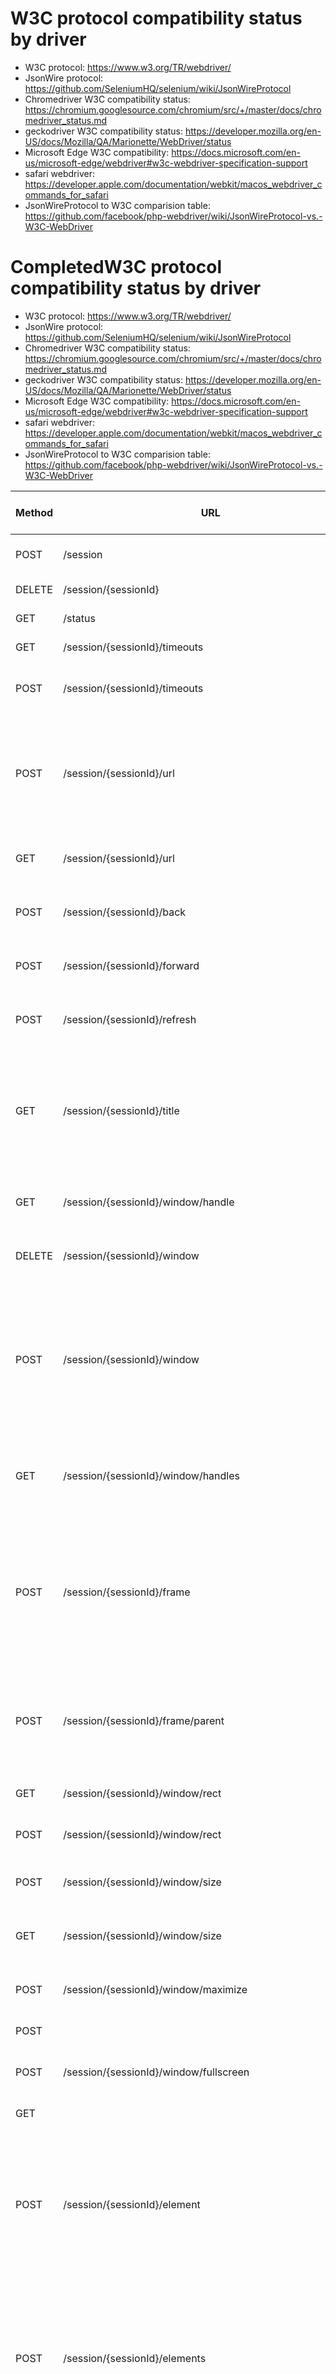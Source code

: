 W3C protocol compatibility status by driver
===

 * W3C protocol: https://www.w3.org/TR/webdriver/
 * JsonWire protocol: https://github.com/SeleniumHQ/selenium/wiki/JsonWireProtocol
 * Chromedriver W3C compatibility status: https://chromium.googlesource.com/chromium/src/+/master/docs/chromedriver_status.md
 * geckodriver W3C compatibility status: https://developer.mozilla.org/en-US/docs/Mozilla/QA/Marionette/WebDriver/status
 * Microsoft Edge W3C compatibility: https://docs.microsoft.com/en-us/microsoft-edge/webdriver#w3c-webdriver-specification-support
 * safari webdriver: https://developer.apple.com/documentation/webkit/macos_webdriver_commands_for_safari
 * JsonWireProtocol to W3C comparision table: https://github.com/facebook/php-webdriver/wiki/JsonWireProtocol-vs.-W3C-WebDriver

CompletedW3C protocol compatibility status by driver
===

 * W3C protocol: https://www.w3.org/TR/webdriver/
 * JsonWire protocol: https://github.com/SeleniumHQ/selenium/wiki/JsonWireProtocol
 * Chromedriver W3C compatibility status: https://chromium.googlesource.com/chromium/src/+/master/docs/chromedriver_status.md
 * geckodriver W3C compatibility status: https://developer.mozilla.org/en-US/docs/Mozilla/QA/Marionette/WebDriver/status
 * Microsoft Edge W3C compatibility: https://docs.microsoft.com/en-us/microsoft-edge/webdriver#w3c-webdriver-specification-support
 * safari webdriver: https://developer.apple.com/documentation/webkit/macos_webdriver_commands_for_safari
 * JsonWireProtocol to W3C comparision table: https://github.com/facebook/php-webdriver/wiki/JsonWireProtocol-vs.-W3C-WebDriver

|	Method	|	URL	|	Command	|	geckodriver	|	Chromedriver //	Bug	|	IEDriver //	Availability // Priority	|	Method	|	URI template	|	safaridriver	|	Availability
|	---	|	---	|	---	|	---	|	---		|	---		|	---	|	---	|	---	|	---
|	POST	|	/session	|	[New Session](http://w3c.github.io/webdriver/webdriver-spec.html#dfn-new-session)	|	Complete	|	Partially Complete	[1997](https://bugs.chromium.org/p/chromedriver/issues/detail?id=1997)	|	Supported	10240	|	GET	|	/status	|	See note below	|	
|	DELETE	|	/session/{sessionId}	|	[Delete Session](http://w3c.github.io/webdriver/webdriver-spec.html#dfn-delete-session)	|	Complete	|	Complete		|	Supported	10240	|	POST	|	/session	|	✓	|	14, 10.0
|	GET	|	/status	|	[Status](https://w3c.github.io/webdriver/webdriver-spec.html#status)	|	Complete	|	Complete		|	Supported	10240	|	GET	|	/sessions	|	See note below	|	
|	GET	|	/session/{sessionId}/timeouts	|	[Get Timeouts](https://w3c.github.io/webdriver/webdriver-spec.html#get-timeouts)	|	Complete	|	Complete		|	Incomplete	Priority 3	|	GET, DELETE	|	/session/:sessionId	|	✓	|	14, 10.0
|	POST	|	/session/{sessionId}/timeouts	|	[Set Timeouts](http://w3c.github.io/webdriver/webdriver-spec.html#set-timeout)	|	Partially complete [Bug 1264259](https://bugzilla.mozilla.org/show_bug.cgi?id=1264259) - Implement user prompt handler	|	Partially Complete	[1951](https://bugs.chromium.org/p/chromedriver/issues/detail?id=1951)	|	Supported	10240	|	POST, DELETE	|	/session/:sessionId/window	|	✓	|	14, 10.0
|	POST	|	/session/{sessionId}/url	|	[Navigate To](http://w3c.github.io/webdriver/webdriver-spec.html#dfn-get)	|	Partially complete [Bug 1264259](https://bugzilla.mozilla.org/show_bug.cgi?id=1264259) - Implement user prompt handler [Bug 1280448](https://bugzilla.mozilla.org/show_bug.cgi?id=1280448) - Basic auth information lost when navigating [Bug 1333458](https://developer.mozilla.org/en-US/docs/) - Improve logic to determine if a load event is expected 	|	Partially Complete	[1987](https://bugs.chromium.org/p/chromedriver/issues/detail?id=1987)	|	Supported	10240	|	GET	|	/session/:sessionId/window_handle	|	✓	|	14, 10.0
|	GET	|	/session/{sessionId}/url	|	[Get Current URL](http://w3c.github.io/webdriver/webdriver-spec.html#dfn-get-current-url)	|	Partially complete [Bug 1264259](https://bugzilla.mozilla.org/show_bug.cgi?id=1264259) - Implement user prompt handler	|	Complete		|	Supported	10240	|	GET	|	/session/:sessionId/window_handles	|	✓	|	14, 10.0
|	POST	|	/session/{sessionId}/back	|	[Back](http://w3c.github.io/webdriver/webdriver-spec.html#dfn-back)	|	Partially complete [Bug 1264259](https://bugzilla.mozilla.org/show_bug.cgi?id=1264259) - Implement user prompt handler	|			|	Supported	10240	|	GET, POST	|	/session/:sessionId/window/:windowHandle/size	|	✓	|	14, 10.0
|	POST	|	/session/{sessionId}/forward	|	[Forward](http://w3c.github.io/webdriver/webdriver-spec.html#dfn-forward)	|	Partially complete [Bug 1264259](https://bugzilla.mozilla.org/show_bug.cgi?id=1264259) - Implement user prompt handler	|			|	Supported	10240	|	GET, POST	|	/session/:sessionId/window/:windowHandle/position	|	✓	|	14, 10.0
|	POST	|	/session/{sessionId}/refresh	|	[Refresh](http://w3c.github.io/webdriver/webdriver-spec.html#dfn-refresh)	|	Partially complete [Bug 1264259](https://bugzilla.mozilla.org/show_bug.cgi?id=1264259) - Implement user prompt handler 	|	Partially Complete	[1988](https://bugs.chromium.org/p/chromedriver/issues/detail?id=1988)	|	Supported	10240	|	POST	|	/session/:sessionId/window/:windowHandle/maximize	|	✓	|	14, 10.0
|	GET	|	/session/{sessionId}/title	|	[Get Title](http://w3c.github.io/webdriver/webdriver-spec.html#dfn-get-title)	|	Partially complete [Bug 1255946](https://bugzilla.mozilla.org/show_bug.cgi?id=1255946) - Getting top-level browsing context’s title from nested browsing context if frame is changed with target=_top does not work [Bug 1264259](https://bugzilla.mozilla.org/show_bug.cgi?id=1264259) - Implement user prompt handler	|	Complete		|	Supported	10240	|	GET, POST	|	/session/:sessionId/url	|	✓	|	14, 10.0
|	GET	|	/session/{sessionId}/window/handle	|	[Get Window Handle](http://w3c.github.io/webdriver/webdriver-spec.html#get-window-handle)	|	Partially complete [Bug 1264259](https://bugzilla.mozilla.org/show_bug.cgi?id=1264259) - Implement user prompt handler	|	Complete		|	Supported	15063	|	POST	|	/session/:sessionId/forward	|	✓	|	14, 10.0
|	DELETE	|	/session/{sessionId}/window	|	[Close Window](http://w3c.github.io/webdriver/webdriver-spec.html#dfn-close-window)	|	Partially complete [Bug 1264259](https://bugzilla.mozilla.org/show_bug.cgi?id=1264259) - Implement user prompt handler	|	Partially Complete	[1990](https://bugs.chromium.org/p/chromedriver/issues/detail?id=1990)	|	Supported	10586	|	POST	|	/session/:sessionId/back	|	✓	|	14, 10.0
|	POST	|	/session/{sessionId}/window	|	[Switch To Window](http://w3c.github.io/webdriver/webdriver-spec.html#dfn-switch-to-window)	|	Partially complete [Bug 1264259](https://bugzilla.mozilla.org/show_bug.cgi?id=1264259) - Implement user prompt handler [Bug 1301073](https://bugzilla.mozilla.org/show_bug.cgi?id=1301073) - Switch To Window should not allow switching by window name [Bug 1305822](https://bugzilla.mozilla.org/show_bug.cgi?id=1305822) - Marionette should switch back to the top-level context when switching windows	|	Partially Complete	[1991](https://bugs.chromium.org/p/chromedriver/issues/detail?id=1991)	|	Supported	10586	|	POST	|	/session/:sessionId/refresh	|	✓	|	14, 10.0
|	GET	|	/session/{sessionId}/window/handles	|	[Get Window Handles](http://w3c.github.io/webdriver/webdriver-spec.html#dfn-get-window-handles)	|	Partially complete [Bug 1264259](https://bugzilla.mozilla.org/show_bug.cgi?id=1264259) - Implement user prompt handler [Bug 1311041](https://bugzilla.mozilla.org/show_bug.cgi?id=1311041) - Window handle changes on remoteness change	|	Complete		|	Supported	15063	|	POST	|	/session/:sessionId/frame	|	✓	|	14, 10.0
|	POST	|	/session/{sessionId}/frame	|	[Switch To Frame](http://w3c.github.io/webdriver/webdriver-spec.html#dfn-switch-to-frame)	|	Partially complete [Bug 1143908 - Switching to frame by element should accept element reference instead of UUID](https://bugzilla.mozilla.org/show_bug.cgi?id=1143908) [Bug 1202246 - After switching remote frame, the uuid of the element has changed](https://bugzilla.mozilla.org/show_bug.cgi?id=1202246) [Bug 1264259](https://bugzilla.mozilla.org/show_bug.cgi?id=1264259) - Implement user prompt handler	|	Partially Complete	[1992](https://bugs.chromium.org/p/chromedriver/issues/detail?id=1992)	|	Supported	10586	|	POST	|	/session/:sessionId/frame/parent	|	✓	|	14, 10.0
|	POST	|	/session/{sessionId}/frame/parent	|	[Switch To Parent Frame](http://w3c.github.io/webdriver/webdriver-spec.html#dfn-switch-to-parent-frame)	|	Partially complete [Bug 1202246 - After switching remote frame, the uuid of the element has changed](https://bugzilla.mozilla.org/show_bug.cgi?id=1202246) [Bug 1264259](https://bugzilla.mozilla.org/show_bug.cgi?id=1264259) - Implement user prompt handler	|			|	Supported	10586	|	POST	|	/session/:sessionId/moveto	|	✓	|	14, 10.0
|	GET	|	/session/{sessionId}/window/rect	|	[Get Window Rect](https://w3c.github.io/webdriver/webdriver-spec.html#get-window-rect)	|	Complete	|	Complete		|	Not Supported	Priority 3	|	POST	|	/session/:sessionId/click	|	✓	|	14, 10.0
|	POST	|	/session/{sessionId}/window/rect	|	[Set Window Rect](http://w3c.github.io/webdriver/webdriver-spec.html#set-window-rect)	|	Complete	|	Complete		|	Not Supported	Priority 3	|	POST	|	/session/:sessionId/doubleclick	|	✓	|	14, 10.0
|	POST	|	/session/{sessionId}/window/size	|	[Set Window Size](http://w3c.github.io/webdriver/webdriver-spec.html#dfn-set-window-size)	|	Partially complete [Bug 1264259](https://bugzilla.mozilla.org/show_bug.cgi?id=1264259) - Implement user prompt handler	|			|	unknown status		|	POST	|	/session/:sessionId/buttondown	|	✓	|	14, 10.0
|	GET	|	/session/{sessionId}/window/size	|	[Get Window Size](http://w3c.github.io/webdriver/webdriver-spec.html#dfn-get-window-size)	|	Partially complete [Bug 1264259](https://bugzilla.mozilla.org/show_bug.cgi?id=1264259) - Implement user prompt handler	|			|	unknown status		|	POST	|	/session/:sessionId/buttonup	|	✓	|	14, 10.0
|	POST	|	/session/{sessionId}/window/maximize	|	[Maximize Window](http://w3c.github.io/webdriver/webdriver-spec.html#dfn-maximize-window)	|	Partially complete [Bug 1264259](https://bugzilla.mozilla.org/show_bug.cgi?id=1264259) - Implement user prompt handler	|	Incomplete	[1940](https://bugs.chromium.org/p/chromedriver/issues/detail?id=1940)	|	Not Supported	Priority 3	|	POST	|	/session/:sessionId/keys	|	✓	|	14, 10.0
|	POST	|	|	|	/session/{session id}/window/minimize	|		|	Incomplete	[1940](https://bugs.chromium.org/p/chromedriver/issues/detail?id=1940)	|	Not Supported	Priority 3	|	POST	|	/session/:sessionId/execute	|	✓	|	14, 10.0
|	POST	|	/session/{sessionId}/window/fullscreen	|	[Fullscreen Window](http://w3c.github.io/webdriver/webdriver-spec.html#dfn-fullscreen-window)	|	Partially complete [Bug 1264259](https://bugzilla.mozilla.org/show_bug.cgi?id=1264259) - Implement user prompt handler	|	Partially Complete	[1993](https://bugs.chromium.org/p/chromedriver/issues/detail?id=1993)	|	Not Supported	Priority 4	|	POST	|	/session/:sessionId/execute_async	|	✓	|	14, 10.0
|	GET	|	|	|	/session/{session id}/element/active	|		|	Complete		|	Supported	10586	|	POST	|	/session/:sessionId/element	|	✓	|	14, 10.0
|	POST	|	/session/{sessionId}/element	|	[Find Element](http://w3c.github.io/webdriver/webdriver-spec.html#dfn-find-element)	|	Partially complete [Bug 1202246 - After switching remote frame, the uuid of the element has changed](https://bugzilla.mozilla.org/show_bug.cgi?id=1202246) [Bug 1264259](https://bugzilla.mozilla.org/show_bug.cgi?id=1264259) - Implement user prompt handler [Bug 1381519](https://bugzilla.mozilla.org/show_bug.cgi?id=1381519) - Find element does not work when link text case changed by CSS text-transform	|			|	Supported	10586	|	POST	|	/session/:sessionId/elements	|	✓	|	14, 10.0
|	POST	|	/session/{sessionId}/elements	|	[Find Elements](http://w3c.github.io/webdriver/webdriver-spec.html#dfn-find-elements)	|	Partially complete [Bug 1202246 - After switching remote frame, the uuid of the element has changed](https://bugzilla.mozilla.org/show_bug.cgi?id=1202246)  [Bug 1264259](https://bugzilla.mozilla.org/show_bug.cgi?id=1264259) - Implement user prompt handler [Bug 1381519](https://bugzilla.mozilla.org/show_bug.cgi?id=1381519) - Find element does not work when link text case changed by CSS text-transform	|			|	Supported	10586	|	GET	|	/session/:sessionId/element/:id/text	|	✓	|	14, 10.0
|	POST	|	/session/{session id}/element/{element id}/element	|	[Find Element From Element](http://w3c.github.io/webdriver/webdriver-spec.html#dfn-find-element-from-element)	|	Partially complete [Bug 1202246 - After switching remote frame, the uuid of the element has changed](https://bugzilla.mozilla.org/show_bug.cgi?id=1202246) [Bug 1264259](https://bugzilla.mozilla.org/show_bug.cgi?id=1264259) - Implement user prompt handler [Bug 1381519](https://bugzilla.mozilla.org/show_bug.cgi?id=1381519) - Find element does not work when link text case changed by CSS text-transform	|			|	Supported	10586	|	GET	|	/session/:sessionId/element/:id/name	|	✓	|	14, 10.0
|	POST	|	/session/{session id}/element/{element id}/elements	|	[Find Elements From Element](http://w3c.github.io/webdriver/webdriver-spec.html#dfn-find-elements-from-element)	|	Partially complete [Bug 1202246 - After switching remote frame, the uuid of the element has changed](https://bugzilla.mozilla.org/show_bug.cgi?id=1202246)  [Bug 1264259](https://bugzilla.mozilla.org/show_bug.cgi?id=1264259) - Implement user prompt handler [Bug 1381519](https://bugzilla.mozilla.org/show_bug.cgi?id=1381519) - Find element does not work when link text case changed by CSS text-transform	|			|	Supported	10586	|	GET	|	/session/:sessionId/element/:id/selected	|	✓	|	14, 10.0
|	GET	|	/session/{sessionId}/element/{elementId}/selected	|	[Is Element Selected](http://w3c.github.io/webdriver/webdriver-spec.html#dfn-is-element-selected)	|	Incomplete [Bug 1279205 - Implement spec compatible Is Element Selected command](https://bugzilla.mozilla.org/show_bug.cgi?id=1279205) [Bug 1264259](https://bugzilla.mozilla.org/show_bug.cgi?id=1264259) - Implement user prompt handler	|			|	Supported	10240	|	GET	|	/session/:sessionId/element/:id/enabled	|	✓	|	14, 10.0
|	GET	|	/session/{sessionId}/element/{elementId}/attribute/{name}	|	[Get Element Attribute](http://w3c.github.io/webdriver/webdriver-spec.html#get-element-attribute)	|	Partially complete [Bug 1264259](https://bugzilla.mozilla.org/show_bug.cgi?id=1264259) - Implement user prompt handler	|			|	Supported	10240	|	GET	|	/session/:sessionId/element/:id/attribute/:name	|	✓	|	14, 10.0
|	GET	|	/session/{sessionId}/element/{elementId}/property/{name}	|	[Get Element Property](http://w3c.github.io/webdriver/webdriver-spec.html#get-element-property)	|	Partially complete [Bug 1260233](https://bugzilla.mozilla.org/show_bug.cgi?id=1260233) - Can't get value from file type input [Bug 1264259](https://bugzilla.mozilla.org/show_bug.cgi?id=1264259) - Implement user prompt handler [Bug 1398792](https://bugzilla.mozilla.org/show_bug.cgi?id=1398792) - getElementProperty does not use content principal of element 	|	Incomplete	[1936](https://bugs.chromium.org/p/chromedriver/issues/detail?id=1936)	|	Incomplete	Priority 2	|	GET	|	/session/:sessionId/element/:id/css/:propertyName	|	✓	|	14, 10.0
|	GET	|	/session/{sessionId}/element/{elementId}/css/{propertyName}	|	[Get Element CSS Value](http://w3c.github.io/webdriver/webdriver-spec.html#dfn-get-element-css-value)	|	Partially complete [Bug 1264259](https://bugzilla.mozilla.org/show_bug.cgi?id=1264259) - Implement user prompt handler	|	Partially Complete	[1994](https://bugs.chromium.org/p/chromedriver/issues/detail?id=1994)	|	Supported	10240	|	GET	|	/session/:sessionId/element/:id/displayed	|	✓	|	14, 10.0
|	GET	|	/session/{sessionId}/element/{elementId}/text	|	[Get Element Text](http://w3c.github.io/webdriver/webdriver-spec.html#get-element-text)	|	Partially complete [Bug 1264259](https://bugzilla.mozilla.org/show_bug.cgi?id=1264259) - Implement user prompt handler	|	Complete		|	Supported	10240	|	GET	|	/session/:sessionId/element/:id/location	|	✓	|	14, 10.0
|	GET	|	/session/{sessionId}/element/{elementId}/name	|	[Get Element Tag Name](http://w3c.github.io/webdriver/webdriver-spec.html#dfn-get-element-tag-name)	|	Partially complete [Bug 1264259](https://bugzilla.mozilla.org/show_bug.cgi?id=1264259) - Implement user prompt handler	|	Complete		|	Supported	10240	|	GET	|	/session/:sessionId/element/:id/location_in_view	|	✓	|	14, 10.0
|	GET	|	/session/{sessionId}/element/{elementId}/rect	|	[Get Element Rect](http://w3c.github.io/webdriver/webdriver-spec.html#dfn-get-element-rect)	|	Partially complete [Bug 1264259](https://bugzilla.mozilla.org/show_bug.cgi?id=1264259) - Implement user prompt handler	|	Incomplete	[1937](https://bugs.chromium.org/p/chromedriver/issues/detail?id=1937)	|	Supported	10586	|	GET	|	/session/:sessionId/element/:id/size	|	✓	|	14, 10.0
|	GET	|	/session/{sessionId}/element/{elementId}/enabled	|	[Is Element Enabled](http://w3c.github.io/webdriver/webdriver-spec.html#dfn-is-element-enabled)	|	Partially complete [Bug 1264259](https://bugzilla.mozilla.org/show_bug.cgi?id=1264259) - Implement user prompt handler [Bug 1354201](https://bugzilla.mozilla.org/show_bug.cgi?id=1354201) - Make Is Element Enabled command WebDriver conforming	|	Partially Complete	[1995](https://bugs.chromium.org/p/chromedriver/issues/detail?id=1995)	|	Supported	10240	|	GET	|	/session/:sessionId/element/:id/equals/:other	|	✓	|	14, 10.0
|	POST	|	/session/{sessionId}/element/{elementId}/click	|	[Element Click](http://w3c.github.io/webdriver/webdriver-spec.html#element-click)	|	Partially complete [Bug 1264259](https://bugzilla.mozilla.org/show_bug.cgi?id=1264259) - Implement user prompt handler	|	Partially Complete	[1996](https://bugs.chromium.org/p/chromedriver/issues/detail?id=1996)	|	Supported	10240	|	POST	|	/session/:sessionId/element/:id/element	|	✓	|	14, 10.0
|	POST	|	/session/{sessionId}/element/{elementId}/clear	|	[Element Clear](http://w3c.github.io/webdriver/webdriver-spec.html#element-clear)	|	Incomplete [Bug 1264259](https://bugzilla.mozilla.org/show_bug.cgi?id=1264259) - Implement user prompt handler 	|	Partially Complete	[1998](https://bugs.chromium.org/p/chromedriver/issues/detail?id=1998)	|	Supported	10240	|	POST	|	/session/:sessionId/element/:id/elements	|	✓	|	14, 10.0
|	POST	|	/session/{sessionId}/element/{elementId}/value	|	[Element Send Keys](http://w3c.github.io/webdriver/webdriver-spec.html#element-send-keys)	|	Partially complete [Bug 1255260](https://bugzilla.mozilla.org/show_bug.cgi?id=1255260) - Incorrect number of keyDown events when using modifiers [Bug 1264259](https://bugzilla.mozilla.org/show_bug.cgi?id=1264259) - Implement user prompt handler  [Bug 1385895](https://bugzilla.mozilla.org/show_bug.cgi?id=1385895) - Element Send Keys selects wrong <option> when dispatching text to <select>	|	Partially Complete	[1999](https://bugs.chromium.org/p/chromedriver/issues/detail?id=1999)	|	Incomplete	Priority 2	|	POST	|	/session/:sessionId/element/active	|	✓	|	14, 10.0
|	GET	|	/session/{sessionId}/source	|	[Get Page Source](http://w3c.github.io/webdriver/webdriver-spec.html#dfn-get-page-source)	|	Partially complete [Bug 1264259](https://bugzilla.mozilla.org/show_bug.cgi?id=1264259) - Implement user prompt handler	|			|	Supported	10586	|	POST	|	/session/:sessionId/element/:id/click	|	✓	|	14, 10.0
|	POST	|	/session/{sessionId}/execute	|	[Execute Script](http://w3c.github.io/webdriver/webdriver-spec.html#dfn-execute-script)	|	Incomplete [Bug 1274251 - Provide serialisation of Window object](https://bugzilla.mozilla.org/show_bug.cgi?id=1274251) [Bug 1128997 - Support indefinite script timeout](https://bugzilla.mozilla.org/show_bug.cgi?id=1128997) [Bug 1202246 - After switching remote frame, the uuid of the element has changed](https://bugzilla.mozilla.org/show_bug.cgi?id=1202246) [Bug 1264259](https://bugzilla.mozilla.org/show_bug.cgi?id=1264259) - Implement user prompt handler [Bug 1270585](https://bugzilla.mozilla.org/show_bug.cgi?id=1270585) - A modal opening whilst a script runs causes that execute*Script call to immediately return with a null result [Bug 1335472](https://bugzilla.mozilla.org/show_bug.cgi?id=1335472) - Promises-based execute script	|	Partially Complete	[2000](https://bugs.chromium.org/p/chromedriver/issues/detail?id=2000)	|	Supported	15063	|	POST	|	/session/:sessionId/element/:id/submit	|	✓	|	14, 10.0
|	POST	|	/session/{sessionId}/execute_async	|	[Execute Async Script](http://w3c.github.io/webdriver/webdriver-spec.html#dfn-execute-async-script)	|	Incomplete [Bug 1274251 - Provide serialisation of Window object](https://bugzilla.mozilla.org/show_bug.cgi?id=1274251) [Bug 1128997 - Support indefinite script timeout](https://bugzilla.mozilla.org/show_bug.cgi?id=1128997) [Bug 1202246 - After switching remote frame, the uuid of the element has changed](https://bugzilla.mozilla.org/show_bug.cgi?id=1202246) [Bug 1264259](https://bugzilla.mozilla.org/show_bug.cgi?id=1264259) - Implement user prompt handler [Bug 1270585](https://bugzilla.mozilla.org/show_bug.cgi?id=1270585) - A modal opening whilst a script runs causes that execute*Script call to immediately return with a null result [Bug 1335472](https://bugzilla.mozilla.org/show_bug.cgi?id=1335472) - Promises-based execute script	|	Partially Complete	[2001](https://bugs.chromium.org/p/chromedriver/issues/detail?id=2001)	|	Supported	15063	|	POST	|	/session/:sessionId/element/:id/value	|	✓	|	14, 10.0
|	GET	|	/session/{session id}/cookie	|		|		|	Complete		|	Supported	10240	|	POST	|	/session/:sessionId/element/:id/clear	|	✓	|	14, 10.0
|	POST	|	/session/{sessionId}/cookie/{name}	|	[Get Cookie](http://w3c.github.io/webdriver/webdriver-spec.html#dfn-get-cookie)	|	Partially complete [Bug 1264259](https://bugzilla.mozilla.org/show_bug.cgi?id=1264259) - Implement user prompt handler	|	Complete		|	Supported	10240	|	GET	|	/session/:sessionId/screenshot	|	✓	|	14, 10.0
|	GET	|	/session/{sessionId}/cookie	|	[Add Cookie](http://w3c.github.io/webdriver/webdriver-spec.html#dfn-add-cookie)	|	Partially complete [Bug 1264259](https://bugzilla.mozilla.org/show_bug.cgi?id=1264259) - Implement user prompt handler	|	Partially Complete	[2002](https://bugs.chromium.org/p/chromedriver/issues/detail?id=2002)	|	Supported	10240	|	GET	|	/session/:sessionId/source	|	✓	|	14, 10.0
|	DELETE	|	/session/{sessionId}/cookie/{name}	|	[Delete Cookie](http://w3c.github.io/webdriver/webdriver-spec.html#dfn-delete-cookie)	|	Partially complete [Bug 1264259](https://bugzilla.mozilla.org/show_bug.cgi?id=1264259) - Implement user prompt handler	|	Complete		|	Supported	10240	|	GET	|	/session/:sessionId/title	|	✓	|	14, 10.0
|	DELETE	|	/session/{session id)/cookie	|		|		|	Complete		|	Supported	10586	|	POST	|	/session/:sessionId/timeouts	|	✓	|	14, 10.0
|	POST	|	/session/{sessionId}/actions	|	[Perform Actions](http://w3c.github.io/webdriver/webdriver-spec.html#dfn-perform-actions)	|	Partially complete [Bug 1264259](https://bugzilla.mozilla.org/show_bug.cgi?id=1264259) - Implement user prompt handler [Bug 1292178](https://bugzilla.mozilla.org/show_bug.cgi?id=1292178) - [meta] Implement W3C WebDriver-compatible Actions API implementation in marionette	|	Incomplete	[1897](https://bugs.chromium.org/p/chromedriver/issues/detail?id=1897)	|	Not Supported	Priority 3	|	POST	|	/session/:sessionId/timeouts/async_script	|	✓	|	14, 10.0
|	DELETE	|		|		|		|	Incomplete	[1897](https://bugs.chromium.org/p/chromedriver/issues/detail?id=1897)	|	Not Supported	Priority 3	|	POST	|	/session/:sessionId/timeouts/implicit_wait	|	✓	|	14, 10.0
|	POST	|	/session/{sessionId}/dismiss/alert	|	[Dismiss Alert](http://w3c.github.io/webdriver/webdriver-spec.html#dismiss-alert)	|	Partially complete [Bug 1263661](https://bugzilla.mozilla.org/show_bug.cgi?id=1263661) - Associate user prompts with browser, and not with session	|	Partially Complete	[1500](https://bugs.chromium.org/p/chromedriver/issues/detail?id=1500)	|	Supported	15063	|	GET, POST	|	/session/:sessionId/alert_text	|	✓	|	14, 10.0
|	POST	|	/session/{sessionId}/alert/accept	|	[Accept Alert](http://w3c.github.io/webdriver/webdriver-spec.html#accept-alert)	|	Partially complete [Bug 1263661](https://bugzilla.mozilla.org/show_bug.cgi?id=1263661) - Associate user prompts with browser, and not with session	|	Partially Complete	[1500](https://bugs.chromium.org/p/chromedriver/issues/detail?id=1500)	|	Supported	15063	|	POST	|	/session/:sessionId/accept_alert	|	✓	|	14, 10.0
|	GET	|	/session/{sessionId}/alert/text	|	[Get Alert Text](http://w3c.github.io/webdriver/webdriver-spec.html#get-alert-text)	|	Partially complete [Bug 1263661](https://bugzilla.mozilla.org/show_bug.cgi?id=1263661) - Associate user prompts with browser, and not with session	|	Complete		|	Supported	15063	|	POST	|	/session/:sessionId/dismiss_alert	|	✓	|	14, 10.0
|	POST	|	/session/{sessionId}/alert/text	|	[Send Alert Text](http://w3c.github.io/webdriver/webdriver-spec.html#send-alert-text)	|	Partially complete  [Bug 1263661](https://bugzilla.mozilla.org/show_bug.cgi?id=1263661) - Associate user prompts with browser, and not with session	|	Partially Complete	[2003](https://bugs.chromium.org/p/chromedriver/issues/detail?id=2003)	|	Supported	15063	|	GET, POST, DELETE	|	/session/:sessionId/cookie	|	✓	|	14, 10.0
|	GET	|	/session/{sessionId}/screenshot	|	[Take Screenshot](http://w3c.github.io/webdriver/webdriver-spec.html#dfn-take-screenshot)	|	Partially complete [Bug 1264259](https://bugzilla.mozilla.org/show_bug.cgi?id=1264259) - Implement user prompt handler [Bug 1385706](https://bugzilla.mozilla.org/show_bug.cgi?id=1385706) - Screenshot is smaller than viewPoint	|			|	Supported	10240	|	DELETE	|	/session/:sessionId/cookie/:name	|	✓	|	14, 10.0
|	GET	|	/session/{sessionId}/element/{elementId}/screenshot	|	[Take Element Screenshot](http://w3c.github.io/webdriver/webdriver-spec.html#dfn-take-element-screenshot)	|	Partially complete [Bug 1264259](https://bugzilla.mozilla.org/show_bug.cgi?id=1264259) - Implement user prompt handler	|	Incomplete	[1938](https://bugs.chromium.org/p/chromedriver/issues/detail?id=1938)	|	Supported	10240	|	GET, POST	|	/session/:sessionId/apple/permissions	|	✓	|	41, 11.1
|		|		|		|		|			|			|	POST	|	/session/:sessionId/apple/attach_debugger	|	✓	|	42, 11.1
|		|		|		|		|			|			|	GET, POST	|	/session/:sessionId/location	|		|	
|		|		|		|		|			|			|	GET, POST	|	/session/:sessionId/orientation	|		|	
|		|		|		|		|			|			|	GET, POST, DELETE	|	/session/:sessionId/session_storage	|		|	
|		|		|		|		|			|			|	GET	|	/session/:sessionId/session_storage/size	|		|	
|		|		|		|		|			|			|	GET, DELETE	|	/session/:sessionId/session_storage/key/:key	|		|	
|		|		|		|		|			|			|	GET, POST, DELETE	|	/session/:sessionId/local_storage	|		|	
|		|		|		|		|			|			|	GET	|	/session/:sessionId/local_storage/size	|		|	
|		|		|		|		|			|			|	GET, DELETE	|	/session/:sessionId/local_storage/key/:key	|		|	
|		|		|		|		|			|			|	GET	|	/session/:sessionId/application_cache/status	|		|	
|		|		|		|		|			|			|	POST	|	/session/:sessionId/log	|		|	
|		|		|		|		|			|			|	GET	|	/session/:sessionId/log/types	|		|	
|		|		|		|		|			|			|	POST	|	/session/:sessionId/touch/click	|		|	
|		|		|		|		|			|			|	POST	|	/session/:sessionId/touch/down	|		|	
|		|		|		|		|			|			|	POST	|	/session/:sessionId/touch/up	|		|	
|		|		|		|		|			|			|	POST	|	/session/:sessionId/touch/move	|		|	
|		|		|		|		|			|			|	POST	|	/session/:sessionId/touch/scroll	|		|	
|		|		|		|		|			|			|	POST	|	/session/:sessionId/touch/doubleclick	|		|	
|		|		|		|		|			|			|	POST	|	/session/:sessionId/touch/longclick	|		|	
|		|		|		|		|			|			|	POST	|	/session/:sessionId/touch/flick	|		|	
|		|		|		|		|			|			|	GET	|	/session/:sessionId/ime/available_engines	|		|	
|		|		|		|		|			|			|	GET	|	/session/:sessionId/ime/active_engine	|		|	
|		|		|		|		|			|			|	GET 	|	/session/:sessionId/ime/activated	|		|	
|		|		|		|		|			|			|	POST 	|	/session/:sessionId/ime/deactivate	|		|	
|		|		|		|		|			|			|	POST 	|	/session/:sessionId/ime/activate	|		|	
|		|		|		|		|			|			|	GET	|	/session/:sessionId/element/:elementId	|		|	
